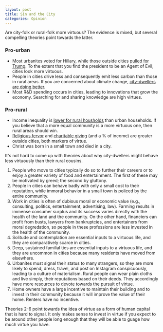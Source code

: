 ```yaml
---
layout: post
title: Sin and the City
categories: Opinion
---
```


Are city-folk or rural-folk more virtuous? The evidence is mixed, but several compelling theories point towards the latter.

### Pro-urban 
- Most urbanites voted for Hillary, while those outside cities [pulled for Trump](https://www.npr.org/2016/11/14/501737150/rural-voters-played-a-big-part-in-helping-trump-defeat-clinton). To the extent that you find the president to be an Agent of Evil, cities look more virtuous.
- People in cities drive less and consequently emit less carbon than those in rural areas. If you are concerned about climate change, [city-dwellers are doing better](https://www.theguardian.com/environment/2009/mar/23/city-dwellers-smaller-carbon-footprints).
- Most R&D spending occurs in cities, leading to innovations that grow the economy. Searching for and sharing knowledge are high virtues. 

### Pro-rural
- Income inequality is [lower for rural housholds](https://www.census.gov/library/stories/2017/11/income-poverty-rural-america.html) than urban households. If you believe that a more equal community is a more virtuous one, then rural areas should win.
- [Religious fervor](https://news.gallup.com/poll/7960/age-religiosity-rural-america.aspx) and [charitable giving](https://philanthropy.iupui.edu/files/research/2010spring_ruralurbanphilanthropy.pdf) (and a % of income) are greater outside cities, both markers of virtue.
- Christ was born in a small town and died in a city.

It's not hard to come up with theories about why city-dwellers might behave less virtuously than their rural cousins.
1. People who move to cities typically do so to further their careers or to enjoy a greater variety of food and entertainment. The first of these may be motivated by greed; the second by gluttony.
2. People in cities can behave badly with only a small cost to their reputation, while immoral behavior in a small town is policed by the entire community.
3. Work in cities is often of dubious moral or economic value (e.g., consulting, politics, entertainment, advertising, law). Farming results in immense consumer surplus and its success varies directly with the health of the land and the community. On the other hand, financiers can profit from busts, lawyers from bankruptcies, and entertainers from moral degredation, so people in these professions are less invested in the health of the community.
4. Solitude and contemplation are essential inputs to a virtuous life, and they are comparatively scarce in cities.
5. Deep, sustained familial ties are essential inputs to a virtuous life, and they are uncommon in cities because many residents have moved from elsewhere.
6. Urbanites must signal their status to many strangers, so they are more likely to spend, dress, travel, and post on Instagram conspicuously, leading to a culture of materialism. Rural people can wear plain cloths and live simply, their reputations based on their deeds. They accordingly have more resources to devote towards the pursuit of virtue.
7. Home owners have a large incentive to maintain their building and to invest in their community because it will improve the value of their home. Renters have no incentive.

Theories 2-6 point towards the idea of virtue as a form of human capital that is hard to signal. It only makes sense to invest in virtue if you expect to be around other people long enough that they will be able to guage how much virtue you have.


